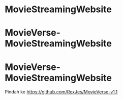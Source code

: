 ﻿# MovieStreamingWebsite
# MovieVerse-MovieStreamingWebsite
# MovieVerse-MovieStreamingWebsite
Pindah ke https://github.com/RexJes/MovieVerse-v1.1
